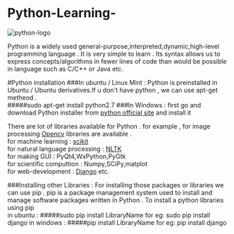 # Python-Learning-

![python-logo](https://www.python.org/static/community_logos/python-logo-master-v3-TM.png)

Python is a widely used general-purpose,interpreted,dynamic,high-level programming language . It is very simple to learn . Its syntax allows us to express concepts/algorithms in fewer lines of code than would be possible in language such as C/C++ or Java etc. 

#Python installation 
###In ubuntu / Linux Mint : 
Python is preinstalled in Ubuntu / Ubuntu derivatives.If u don't have python , we can use apt-get metheod .</br>
#####sudo apt-get install python2.7 
###In Windows  : 
first go and download Python installer from [python official site](https://www.python.org/downloads/windows/) and install it 

There are lot of libraries available for Python . for example , 
for image processing [Opencv](http://docs.opencv.org/3.0-beta/doc/py_tutorials/py_tutorials.html) libraries are available . </br>
for machine learning : [scikit](www.scikit-learn.org)</br>
for natural language processing : [NLTK](www.nltk.org)</br>
for making GUI : PyQt4,WxPython,PyGtk</br>
for scientific computtion : Numpy,SCiPy,matplot</br>
for web-development : [Django](https://www.djangoproject.com) etc.

###Installing other Libraries : 
For installing those packages or libraries we can use pip . pip is a package management system used to install and manage software packages written in Python . 
To install a python libraries using pip </br>
in ubuntu : 
#####sudo pip install LibraryName
	for eg: sudo pip install django
in windows : 
#####pip install LibraryName
	for eg: pip install django
